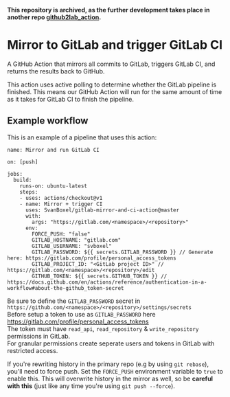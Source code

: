 **This repository is archived, as the further development takes place in another repo [github2lab_action](https://github.com/jakob-fritz/github2lab_action).**

# Mirror to GitLab and trigger GitLab CI

A GitHub Action that mirrors all commits to GitLab, triggers GitLab CI, and returns the results back to GitHub. 

This action uses active polling to determine whether the GitLab pipeline is finished. This means our GitHub Action will run for the same amount of time as it takes for GitLab CI to finish the pipeline. 

## Example workflow

This is an example of a pipeline that uses this action:

```workflow
name: Mirror and run GitLab CI

on: [push]

jobs:
  build:
    runs-on: ubuntu-latest
    steps:
    - uses: actions/checkout@v1
    - name: Mirror + trigger CI
      uses: SvanBoxel/gitlab-mirror-and-ci-action@master
      with:
        args: "https://gitlab.com/<namespace>/<repository>"
      env:
        FORCE_PUSH: "false"
        GITLAB_HOSTNAME: "gitlab.com"
        GITLAB_USERNAME: "svboxel"
        GITLAB_PASSWORD: ${{ secrets.GITLAB_PASSWORD }} // Generate here: https://gitlab.com/profile/personal_access_tokens
        GITLAB_PROJECT_ID: "<GitLab project ID>" // https://gitlab.com/<namespace>/<repository>/edit
        GITHUB_TOKEN: ${{ secrets.GITHUB_TOKEN }} // https://docs.github.com/en/actions/reference/authentication-in-a-workflow#about-the-github_token-secret
```

Be sure to define the `GITLAB_PASSWORD` secret in `https://github.com/<namespace>/<repository>/settings/secrets`  
Before setup a token to use as `GITLAB_PASSWORD` here https://gitlab.com/profile/personal_access_tokens  
The token must have `read_api`, `read_repository` & `write_repository` permissions in GitLab.  
For granular permissions create seperate users and tokens in GitLab with restricted access.  

If you're rewriting history in the primary repo (e.g by using `git rebase`), you'll need to force push. Set the `FORCE_PUSH` environment variable to `true` to enable this. This will overwrite history in the mirror as well, so be **careful with this** (just like any time you're using `git push --force`).
